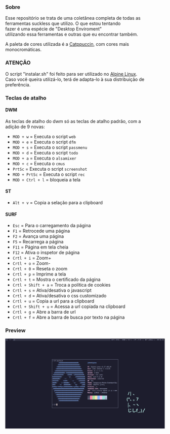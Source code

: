 ### Sobre  
Esse repositório se trata de uma coletânea completa de todas as  
ferramentas suckless que utilizo. O que estou tentando  
fazer é uma espécie de "Desktop Enviroment"   
utilizando essa ferramentas e outras que eu encontrar também.  

A paleta de cores utilizada é a [Catppuccin](https://github.com/catppuccin/catppuccin), com cores mais monocromáticas.

### ATENÇÃO
O script "instalar.sh" foi feito para ser utilizado no [Alpine Linux](https://alpinelinux.org).  
Caso você queira utilizá-lo, terá de adapta-lo à sua distribuição de preferência.  

### Teclas de atalho  

#### DWM  
As teclas de atalho do dwm só as teclas de atalho padrão, com a  
adição de 9 novas:

- `MOD + w` = Executa o script `web`  
- `MOD + e` = Executa o script `dfm`  
- `MOD + s` = Executa o script `passmenu`  
- `MOD + d` = Executa o script `todo`  
- `MOD + a` = Executa o `alsamixer`  
- `MOD + c` = Executa o `cmus`  
- `PrtSc` 	= Executa o script `screenshot`  
- `MOD + PrtSc` = Executa o script `rec`  
- `MOD + Ctrl + l` = bloqueia a tela  

#### ST  

- `Alt + v` = Copia a selação para a clipboard  

#### SURF  

- `Esc` = Para o carregamento da página  
- `F1`  = Retrocede uma página  
- `F2`  = Avança uma página  
- `F5`  = Recarrega a página  
- `F11`  = Página em tela cheia  
- `F12`  = Ativa o inspetor de página  
- `Crtl + i` = Zoom+  
- `Crtl + o` = Zoom-  
- `Crtl + 0` = Reseta o zoom  
- `Crtl + p` = Imprime a tela  
- `Crtl + t` = Mostra o certificado da página  
- `Crtl + Shift + a` = Troca a política de cookies  
- `Crtl + s` = Ativa/desativa o javascript  
- `Crtl + d` = Ativa/desativa o css customizado  
- `Crtl + u` = Copia a url para a clipboard  
- `Crtl + Shift + u` = Acessa a url copiada na clipboard  
- `Crtl + g` = Abre a barra de url  
- `Crtl + f` = Abre a barra de busca por texto na página  

### Preview  
![preview](preview.png)
